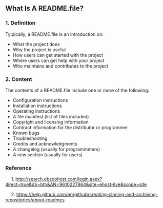 ## What Is A README.file?
 
### 1. Definition
  Tyipically, a README.file is an introduction on:
  
  * What the project does
  * Why the project is useful
  * How users can get started with the project
  * Where users can get help with your project
  * Who maintains and contributes to the project





###   2. Content
  
The contents of a README.file include one or more of the following:

 - Configuration instructions
 - Installation instructions
 - Operating instructions
 - A file manifest (list of files included)
 - Copyright and licensing information
 - Contract information for the distributor or programmer
 - Known bugs
 - Troubleshooting
 - Credits and acknowledgments
 - A changelog (usually for programmmers)
 - A new section (usually for users)


### Reference
&emsp; 1. http://search.ebscohost.com/login.aspx?direct=true&db=bth&AN=9610227864&site=ehost-live&scope=site

&emsp; 2. https://help.github.com/en/github/creating-cloning-and-archiving-repositories/about-readmes
